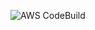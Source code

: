 ![AWS CodeBuild](https://codebuild.ap-southeast-2.amazonaws.com/badges?uuid=eyJlbmNyeXB0ZWREYXRhIjoiK3d6aGswd3JQMkJTU1ZidVBBa0ZzcGZMTDhQRUJRSno0c0YyVVhuclIxSENWb3R0NUZBZGJaUTR2S2Z1M054SXZ5djVYRWVXRWpyY2VKa09xYzJTR2hvPSIsIml2UGFyYW1ldGVyU3BlYyI6IkpCb1orRUI4Wm4zNDBlWFMiLCJtYXRlcmlhbFNldFNlcmlhbCI6MX0%3D&branch=main)
